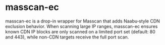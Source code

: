 # masscan-ec
masscan-ec is a drop-in wrapper for Masscan that adds Naabu‑style CDN exclusion behavior. When scanning large IP ranges, masscan-ec ensures known CDN IP blocks are only scanned on a limited port set (default: 80 and 443), while non-CDN targets receive the full port scan.
